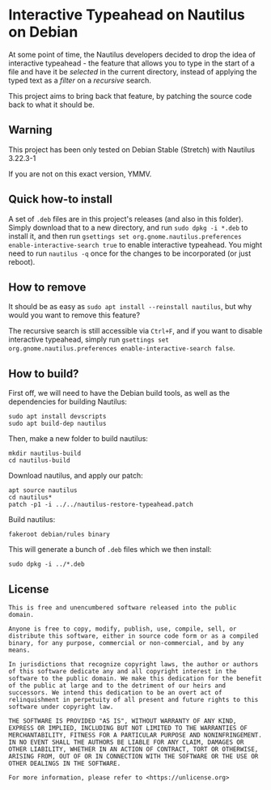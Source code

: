 # Interactive Typeahead on Nautilus on Debian

At some point of time, the Nautilus developers decided to drop the idea of interactive typeahead - the feature that allows you to type in the start of a file and have it be _selected_ in the current directory, instead of applying the typed text as a _filter_ on a _recursive_ search.

This project aims to bring back that feature, by patching the source code back to what it should be.

## Warning

This project has been only tested on Debian Stable (Stretch) with Nautilus 3.22.3-1

If you are not on this exact version, YMMV.

## Quick how-to install

A set of `.deb` files are in this project's releases (and also in this folder). Simply download that to a new directory, and run `sudo dpkg -i *.deb` to install it, and then run `gsettings set org.gnome.nautilus.preferences enable-interactive-search true` to enable interactive typeahead. You might need to run `nautilus -q` once for the changes to be incorporated (or just reboot).

## How to remove

It should be as easy as `sudo apt install --reinstall nautilus`, but why would you want to remove this feature?

The recursive search is still accessible via `Ctrl+F`, and if you want to disable interactive typeahead, simply run `gsettings set org.gnome.nautilus.preferences enable-interactive-search false`.

## How to build?

First off, we will need to have the Debian build tools, as well as the dependencies for building Nautilus:

```
sudo apt install devscripts
sudo apt build-dep nautilus
```

Then, make a new folder to build nautilus:

```
mkdir nautilus-build
cd nautilus-build
```

Download nautilus, and apply our patch:

```
apt source nautilus
cd nautilus*
patch -p1 -i ../../nautilus-restore-typeahead.patch
```

Build nautilus:

```
fakeroot debian/rules binary
```

This will generate a bunch of `.deb` files which we then install:

```
sudo dpkg -i ../*.deb
```

## License

```
This is free and unencumbered software released into the public domain.

Anyone is free to copy, modify, publish, use, compile, sell, or
distribute this software, either in source code form or as a compiled
binary, for any purpose, commercial or non-commercial, and by any
means.

In jurisdictions that recognize copyright laws, the author or authors
of this software dedicate any and all copyright interest in the
software to the public domain. We make this dedication for the benefit
of the public at large and to the detriment of our heirs and
successors. We intend this dedication to be an overt act of
relinquishment in perpetuity of all present and future rights to this
software under copyright law.

THE SOFTWARE IS PROVIDED "AS IS", WITHOUT WARRANTY OF ANY KIND,
EXPRESS OR IMPLIED, INCLUDING BUT NOT LIMITED TO THE WARRANTIES OF
MERCHANTABILITY, FITNESS FOR A PARTICULAR PURPOSE AND NONINFRINGEMENT.
IN NO EVENT SHALL THE AUTHORS BE LIABLE FOR ANY CLAIM, DAMAGES OR
OTHER LIABILITY, WHETHER IN AN ACTION OF CONTRACT, TORT OR OTHERWISE,
ARISING FROM, OUT OF OR IN CONNECTION WITH THE SOFTWARE OR THE USE OR
OTHER DEALINGS IN THE SOFTWARE.

For more information, please refer to <https://unlicense.org>
```
